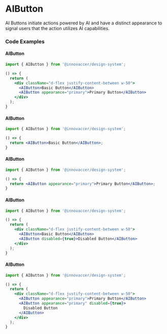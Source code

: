 # AIButton

AI Buttons initiate actions powered by AI and have a distinct appearance to signal users that the action utilizes AI capabilities.

### Code Examples

#### AIButton

```jsx
import { AIButton } from '@innovaccer/design-system';

() => {
  return (
    <div className="d-flex justify-content-between w-50">
      <AIButton>Basic Button</AIButton>
      <AIButton appearance="primary">Primary Button</AIButton>
    </div>
  );
}
```


#### AIButton

```jsx
import { AIButton } from '@innovaccer/design-system';

() => {
  return <AIButton>Basic Button</AIButton>;
}
```


#### AIButton

```jsx
import { AIButton } from '@innovaccer/design-system';

() => {
  return <AIButton appearance="primary">Primary Button</AIButton>;
}
```


#### AIButton

```jsx
import { AIButton } from '@innovaccer/design-system';

() => {
  return (
    <div className="d-flex justify-content-between w-50">
      <AIButton>Basic Button</AIButton>
      <AIButton disabled={true}>Disabled Button</AIButton>
    </div>
  );
}
```


#### AIButton

```jsx
import { AIButton } from '@innovaccer/design-system';

() => {
  return (
    <div className="d-flex justify-content-between w-50">
      <AIButton appearance="primary">Primary Button</AIButton>
      <AIButton appearance="primary" disabled={true}>
        Disabled Button
      </AIButton>
    </div>
  );
}
```